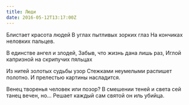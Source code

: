```yaml
---
title: Люди
date: 2016-05-12T13:17:00Z
---
```


Блистает красота людей
В углах пытливых зорких глаз
На кончиках неловких пальцев.

В единстве ангел и злодей,
Забыв, что жизнь дана лишь раз,
Иглой капризной на скрипучих пяльцах

Из нитей золотых судьбы узор
Стежками неумелыми распишет полотно.
И прелестью картины насладится.

Венец творенья человек или позор?
В смешении теней и света сей танец вечен, но…
Решает каждый сам святой он иль убийца.